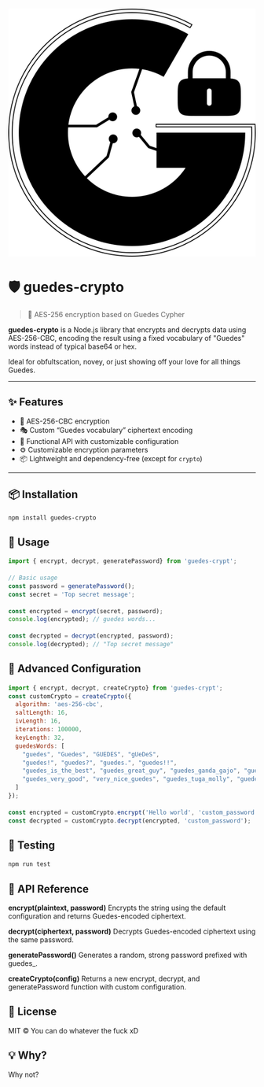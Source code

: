 <p align="center">
  <img src="logo.svg" alt="Guedes Crypto Logo" />
</p>

# 🛡️ guedes-crypto

> 🔐 AES-256 encryption based on Guedes Cypher

**guedes-crypto** is a Node.js library that encrypts and decrypts data using AES-256-CBC, encoding the result using a fixed vocabulary of "Guedes" words instead of typical base64 or hex.

Ideal for obfultscation, novey, or just showing off your love for all things Guedes.

---

## ✨ Features

- 🔐 AES-256-CBC encryption
- 🎭 Custom “Guedes vocabulary” ciphertext encoding
- 🔁 Functional API with customizable configuration
- ⚙️ Customizable encryption parameters
- 📦 Lightweight and dependency-free (except for `crypto`)

---

## 📦 Installation

```bash
npm install guedes-crypto
```
## 🧪 Usage
```js
import { encrypt, decrypt, generatePassword} from 'guedes-crypt';

// Basic usage
const password = generatePassword();
const secret = 'Top secret message';

const encrypted = encrypt(secret, password);
console.log(encrypted); // guedes words...

const decrypted = decrypt(encrypted, password);
console.log(decrypted); // "Top secret message"

```
## 🧠 Advanced Configuration
```js
import { encrypt, decrypt, createCrypto} from 'guedes-crypt';
const customCrypto = createCrypto({
  algorithm: 'aes-256-cbc',
  saltLength: 16,
  ivLength: 16,
  iterations: 100000,
  keyLength: 32,
  guedesWords: [
    "guedes", "Guedes", "GUEDES", "gUeDeS",
    "guedes!", "guedes?", "guedes.", "guedes!!",
    "guedes_is_the_best", "guedes_great_guy", "guedes_ganda_gajo", "guedes_best_man",
    "guedes_very_good", "very_nice_guedes", "guedes_tuga_molly", "guedes_molly_tuga"
  ]
});

const encrypted = customCrypto.encrypt('Hello world', 'custom_password');
const decrypted = customCrypto.decrypt(encrypted, 'custom_password');
```
## 🧪 Testing
```bash
npm run test
```
## 🧰 API Reference
**encrypt(plaintext, password)**
Encrypts the string using the default configuration and returns Guedes-encoded ciphertext.

**decrypt(ciphertext, password)**
Decrypts Guedes-encoded ciphertext using the same password.

**generatePassword()**
Generates a random, strong password prefixed with guedes_.

**createCrypto(config)**
Returns a new encrypt, decrypt, and generatePassword function with custom configuration.

## 📜 License
MIT © You can do whatever the fuck xD
## 💡 Why?
Why not?
